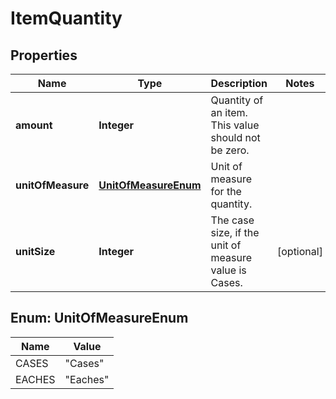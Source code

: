 
# ItemQuantity

## Properties
Name | Type | Description | Notes
------------ | ------------- | ------------- | -------------
**amount** | **Integer** | Quantity of an item. This value should not be zero. | 
**unitOfMeasure** | [**UnitOfMeasureEnum**](#UnitOfMeasureEnum) | Unit of measure for the quantity. | 
**unitSize** | **Integer** | The case size, if the unit of measure value is Cases. |  [optional]


<a name="UnitOfMeasureEnum"></a>
## Enum: UnitOfMeasureEnum
Name | Value
---- | -----
CASES | &quot;Cases&quot;
EACHES | &quot;Eaches&quot;



